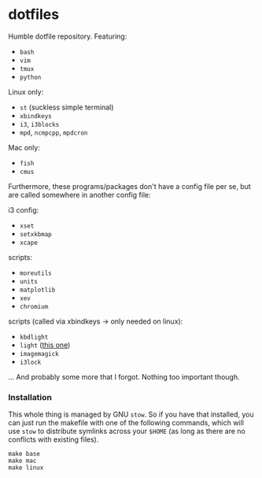 # dotfiles

Humble dotfile repository. Featuring:

- `bash`
- `vim`
- `tmux`
- `python`

Linux only:

- `st` (suckless simple terminal)
- `xbindkeys`
- `i3`, `i3blocks`
- `mpd`, `ncmpcpp`, `mpdcron`

Mac only:

- `fish`
- `cmus`

Furthermore, these programs/packages don't have a config file per se, but
are called somewhere in another config file:

i3 config:

- `xset`
- `setxkbmap`
- `xcape`

scripts:

- `moreutils`
- `units`
- `matplotlib`
- `xev`
- `chromium`

scripts (called via xbindkeys -> only needed on linux):

- `kbdlight`
- `light` ([this one](https://github.com/haikarainen/light))
- `imagemagick`
- `i3lock`

... And probably some more that I forgot. Nothing too important though.

### Installation

This whole thing is managed by GNU `stow`. So if you have that installed,
you can just run the makefile with one of the following commands, which
will use `stow` to distribute symlinks across your `$HOME` (as long as
there are no conflicts with existing files).

	make base
	make mac
	make linux
